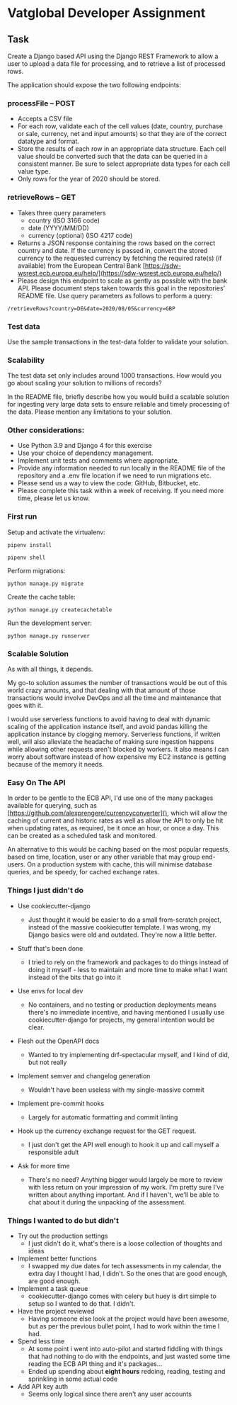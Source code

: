 # Vatglobal Developer Assignment

## Task

Create a Django based API using the Django REST Framework to allow a user to upload a data file for processing, and to retrieve a list of processed rows.

The application should expose the two following endpoints:

### processFile – POST

- Accepts a CSV file
- For each row, validate each of the cell values (date, country, purchase or sale, currency, net and input amounts) so that they are of the correct datatype and format.
- Store the results of each row in an appropriate data structure. Each cell value should be converted such that the data can be queried in a consistent manner. Be sure to select appropriate data types for each cell value type.
- Only rows for the year of 2020 should be stored.

### retrieveRows – GET

- Takes three query parameters
  - country (ISO 3166 code)
  - date (YYYY/MM/DD)
  - currency (optional) (ISO 4217 code)
- Returns a JSON response containing the rows based on the correct country and date. If the currency is passed in, convert the stored currency to the requested currency by fetching the required rate(s) (if available) from the European Central Bank [https://sdw-wsrest.ecb.europa.eu/help/](https://sdw-wsrest.ecb.europa.eu/help/)
- Please design this endpoint to scale as gently as possible with the bank API. Please document steps taken towards this goal in the repositories’ README file.
  Use query parameters as follows to perform a query:

```
/retrieveRows?country=DE&date=2020/08/05&currency=GBP
```

### Test data

Use the sample transactions in the test-data folder to validate your solution.

### Scalability

The test data set only includes around 1000 transactions. How would you go about scaling your solution to millions of records?

In the README file, briefly describe how you would build a scalable solution for ingesting very large data sets to ensure reliable and timely processing of the data. Please mention any limitations to your solution.

### Other considerations:

- Use Python 3.9 and Django 4 for this exercise
- Use your choice of dependency management.
- Implement unit tests and comments where appropriate.
- Provide any information needed to run locally in the README file of the repository and a .env file location if we need to run migrations etc.
- Please send us a way to view the code: GitHub, Bitbucket, etc.
- Please complete this task within a week of receiving. If you need more time, please let us know.

### First run

Setup and activate the virtualenv:

`pipenv install`

`pipenv shell`

Perform migrations:

`python manage.py migrate`

Create the cache table:

`python manage.py createcachetable`

Run the development server:

`python manage.py runserver`

### Scalable Solution

As with all things, it depends.

My go-to solution assumes the number of transactions would be out of this world crazy amounts, and that dealing with that amount of those transactions would involve DevOps and all the time and maintenance that goes with it.

I would use serverless functions to avoid having to deal with dynamic scaling of the application instance itself, and avoid pandas killing the application instance by clogging memory. Serverless functions, if written well, will also alleviate the headache of making sure ingestion happens while allowing other requests aren't blocked by workers. It also means I can worry about software instead of how expensive my EC2 instance is getting because of the memory it needs.

### Easy On The API

In order to be gentle to the ECB API, I'd use one of the many packages available for querying, such as [https://github.com/alexprengere/currencyconverter](), which will allow the caching of current and historic rates as well as allow the API to only be hit when updating rates, as required, be it once an hour, or once a day. This can be created as a scheduled task and monitored.

An alternative to this would be caching based on the most popular requests, based on time, location, user or any other variable that may group end-users. On a production system with cache, this will minimise database queries, and be speedy, for cached exchange rates.

### Things I just didn't do

- Use cookiecutter-django
  - Just thought it would be easier to do a small from-scratch project, instead of the massive cookiecutter template. I was wrong, my Django basics were old and outdated. They're now a little better.
- Stuff that's been done
  - I tried to rely on the framework and packages to do things instead of doing it myself - less to maintain and more time to make what I want instead of the bits that go into it
- Use envs for local dev
  - No containers, and no testing or production deployments means there's no immediate incentive, and having mentioned I usually use cookiecutter-django for projects, my general intention would be clear.
- Flesh out the OpenAPI docs
  - Wanted to try implementing drf-spectacular myself, and I kind of did, but not really
- Implement semver and changelog generation
  - Wouldn't have been useless with my single-massive commit
- Implement pre-commit hooks

  - Largely for automatic formatting and commit linting

- Hook up the currency exchange request for the GET request.
  - I just don't get the API well enough to hook it up and call myself a responsible adult
- Ask for more time
  - There's no need? Anything bigger would largely be more to review with less return on your impression of my work. I'm pretty sure I've written about anything important. And if I haven't, we'll be able to chat about it during the unpacking of the assessment.

### Things I wanted to do but didn't

- Try out the production settings
  - I just didn't do it, what's there is a loose collection of thoughts and ideas
- Implement better functions
  - I swapped my due dates for tech assessments in my calendar, the extra day I thought I had, I didn't. So the ones that are good enough, are good enough.
- Implement a task queue
  - cookiecutter-django comes with celery but huey is dirt simple to setup so I wanted to do that. I didn't.
- Have the project reviewed
  - Having someone else look at the project would have been awesome, but as per the previous bullet point, I had to work within the time I had.
- Spend less time
  - At some point i went into auto-pilot and started fiddling with things that had nothing to do with the endpoints, and just wasted some time reading the ECB API thing and it's packages...
  - Ended up spending about **eight hours** redoing, reading, testing and sprinkling in some actual code
- Add API key auth
  - Seems only logical since there aren't any user accounts
